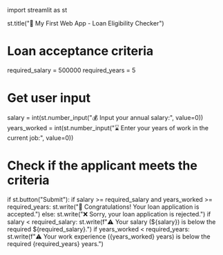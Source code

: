 import streamlit as st

st.title("🏦 My First Web App - Loan Eligibility Checker")

# Loan acceptance criteria
required_salary = 500000
required_years = 5

# Get user input
salary = int(st.number_input("💰 Input your annual salary:", value=0))
years_worked = int(st.number_input("⌛ Enter your years of work in the current job:", value=0))

# Check if the applicant meets the criteria
if st.button("Submit"):
    if salary >= required_salary and years_worked >= required_years:
        st.write("🎉 Congratulations! Your loan application is accepted.")
    else:
        st.write("❌ Sorry, your loan application is rejected.")
        if salary < required_salary:
            st.write(f"⚠️ Your salary (${salary}) is below the required ${required_salary}.")
        if years_worked < required_years:
            st.write(f"⚠️ Your work experience ({years_worked} years) is below the required {required_years} years.")
